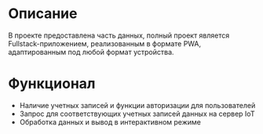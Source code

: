 # Описание
В проекте предоставлена часть данных, полный проект является Fullstack-приложением, реализованным в формате PWA, адаптированным под любой формат устройства.

# Функционал
* Наличие учетных записей и функции авторизации для пользователей
* Запрос для соответствующих учетных записей данных на сервер IoT
* Обработка данных и вывод в интерактивном режиме
